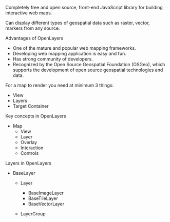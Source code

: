 Completely free and open source, front-end JavaScript library for building interactive web maps.

Can display different types of geospatial data such as raster, vector, markers from any source.

Advantages of OpenLayers

- One of the mature and popular web mapping frameworks.
- Developing web mapping application is easy and fun.
- Has strong community of developers.
- Recognized by the Open Source Geospatial Foundation (OSGeo), which supports the development of open source geospatial technologies and data.

For a map to render you need at minimum 3 things:

- View
- Layers
- Target Container

Key concepts in OpenLayers

- Map
  - View
  - Layer
  - Overlay
  - Interaction
  - Controls

Layers in OpenLayers

- BaseLayer

  - Layer

    - BaseImageLayer
    - BaseTileLayer
    - BaseVectorLayer

  - LayerGroup
